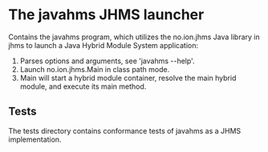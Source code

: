 # The javahms JHMS launcher

Contains the javahms program, which utilizes the no.ion.jhms Java library in
jhms to launch a Java Hybrid Module System application:

 1. Parses options and arguments, see 'javahms --help'.
 2. Launch no.ion.jhms.Main in class path mode.
 3. Main will start a hybrid module container, resolve the main hybrid module,
    and execute its main method.

## Tests

The tests directory contains conformance tests of javahms as a JHMS
implementation.
